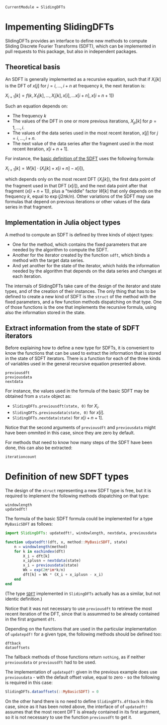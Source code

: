 ```@meta
CurrentModule = SlidingDFTs
```

# Impementing SlidingDFTs

 SlidingDFTs provides an interface to define new methods to compute Sliding Discrete Fourier Transforms (SDFT), which can be implemented in pull requests to this package, but also in independent packages.

## Theoretical basis

An SDFT is generally implemented as a recursive equation, such that if $X_{i}[k]$ is the DFT of $x[j]$ for $j = i, \ldots, i+n$ at frequency $k$, the next iteration is:

$X_{i+1}[k] = f(k, X_{1}[k], \ldots, X_{i}[k], x[i], \ldots x[i+n], x[i+n+1])$

Such an equation depends on:

* The frequency $k$
* The values of the DFT in one or more previous iterations, $X_{p}[k]$ for $p = 1, \ldots, i$.
* The values of the data series used in the most recent iteration, $x[j]$ for $j = i, \ldots, i+n$.
* The next value of the data series after the fragment used in the most recent iteration, $x[i+n+1]$.

For instance, the [basic definition of the SDFT](https://www.researchgate.net/publication/3321463_The_sliding_DFT) uses the following formula: 

$X_{i+1}[k] = W[k] \cdot (X_{i}[k] + x[i+n] - x[i]),$

which depends only on the most recent DFT ($X_{i}[k]$), the first data point of the fragment used in that DFT ($x[i]$), and the next data point after that fragment ($x[i+n+1]$), plus a "twiddle" factor $W[k]$ that only depends on the frequency $k$, equal to $\exp(j2{\pi}k/n)$.
Other variations of the SDFT may use formulas that depend on previous iterations or other values of the data series in that fragment.

## Implementation in Julia object types

A method to compute an SDFT is defined by three kinds of object types:

* One for the method, which contains the fixed parameters that are needed by the algorithm to compute the SDFT.
* Another for the iterator created by the function `sdft`, which binds a method with the target data series.
* And yet another for the state of the iterator, which holds the information needed by the algorithm that depends on the data series and changes at each iteration.

The internals of SlidingDFTs take care of the design of the iterator and state types, and of the creation of their instances. The only thing that has to be defined to create a new kind of SDFT is the `struct` of the method with the fixed parameters, and a few function methods dispatching on that type. One of those functions is the one that implements the recursive formula, using also the information stored in the state.

## Extract information from the state of SDFT iterators

Before explaining how to define a new type for SDFTs, it is convenient to know the functions that can be used to extract the information that is stored in the state of SDFT iterators. There is a function for each of the three kinds of variables used in the general recursive equation presented above.

```@docs; canonical=false
previousdft
previousdata
nextdata
```

For instance, the values used in the formula of the basic SDFT may be obtained from a `state` object as:
* `SlidingDFTs.previousdft(state, 0)` for $X_{i}$.
* `SlidingDFTs.previousdata(state, 0)` for $x[i]$.
* `SlidingDFTs.nextdata(state)` for $x[i+n+1]$.

Notice that the second arguments of `previousdft` and `previousdata` might have been ommited in this case, since they are zero by default.

For methods that need to know how many steps of the SDFT have been done, this can also be extracted:

```@docs; canonical=false
iterationcount
```

# Definition of new SDFT types

The design of the `struct` representing a new SDFT type is free, but it is required to implement the following methods dispatching on that type:

```@docs; canonical=false
windowlength
updatedft!
```

The formula of the basic SDFT formula could be implemented for a type `MyBasicSDFT` as follows:

```julia
import SlidingDFTs: updatedft!, windowlength, nextdata, previousdata

function udpatedft!(dft, x, method::MyBasicSDFT, state)
    n = windowlength(method)
    for k in eachindex(dft)
        X_i = dft[k]
        x_iplusn = nextdata(state)
        x_i = previousdata(state)
        Wk = exp(2π*im*k/n)
        dft[k] = Wk * (X_i + x_iplusn - x_i)
    end
end
```

(The type [`SDFT`](@ref) implemented in `SlidingDFTs` actually has as a similar, but not identic definition.)

Notice that it was not necessary to use `previousdft` to retrieve the most recent iteration of the DFT, since that is assummed to be already contained in the first argument `dft`.

Depending on the functions that are used in the particular implementation of `updatepdf!` for a given type, the following methods should be defined too:

```@docs; canonical=false
dftback
dataoffsets
```

The fallback methods of those functions return `nothing`, as if neither `previousdata` or `previousdft` had to be used.

The implementation of `updatepdf!` given in the previous example does use `previousdata` - with the default offset value, equal to zero - so the following is required in this case:

```julia
SlidingDFTs.dataoffsets(::MyBasicSDFT) = 0
```

On the other hand there is no need to define `SlidingDFTs.dftback` in this case, since as it has been noted above, the interface of of `updatedft!` assumes that the most recent DFT is already contained in its first argument, so it is not necessary to use the function `previousdft` to get it.
